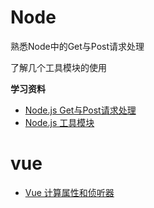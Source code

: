 # Node
熟悉Node中的Get与Post请求处理

了解几个工具模块的使用

**学习资料**
* [Node.js Get与Post请求处理](https://www.runoob.com/nodejs/node-js-get-post.html)
* [Node.js 工具模块](https://www.runoob.com/nodejs/nodejs-utitlity-module.html)

# vue
* [Vue 计算属性和侦听器](https://cn.vuejs.org/v2/guide/computed.html)
